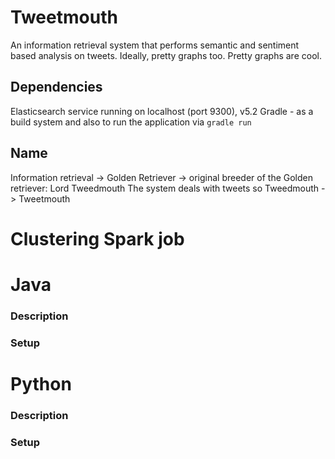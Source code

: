 # Tweetmouth

An information retrieval system that performs semantic and sentiment based analysis on tweets. Ideally, pretty graphs too. Pretty graphs are cool.

## Dependencies

Elasticsearch service running on localhost (port 9300), v5.2
Gradle - as a build system and also to run the application via `gradle run`

## Name

Information retrieval -> Golden Retriever -> original breeder of the Golden retriever: Lord Tweedmouth
The system deals with tweets so Tweedmouth -> Tweetmouth

# Clustering Spark job

# Java

### Description

### Setup

# Python

### Description

### Setup
